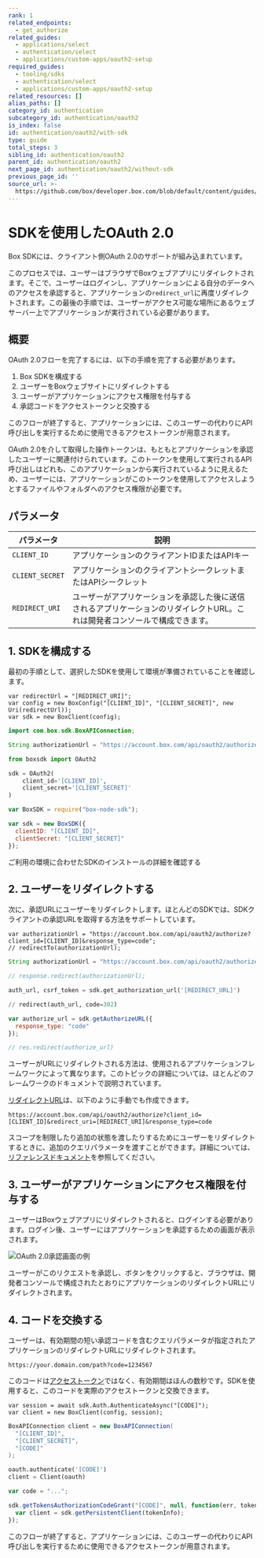 ```yaml
---
rank: 1
related_endpoints:
  - get_authorize
related_guides:
  - applications/select
  - authentication/select
  - applications/custom-apps/oauth2-setup
required_guides:
  - tooling/sdks
  - authentication/select
  - applications/custom-apps/oauth2-setup
related_resources: []
alias_paths: []
category_id: authentication
subcategory_id: authentication/oauth2
is_index: false
id: authentication/oauth2/with-sdk
type: guide
total_steps: 3
sibling_id: authentication/oauth2
parent_id: authentication/oauth2
next_page_id: authentication/oauth2/without-sdk
previous_page_id: ''
source_url: >-
  https://github.com/box/developer.box.com/blob/default/content/guides/authentication/oauth2/with-sdk.md
---
```

# SDKを使用したOAuth 2.0

Box SDKには、クライアント側OAuth 2.0のサポートが組み込まれています。

このプロセスでは、ユーザーはブラウザでBoxウェブアプリにリダイレクトされます。そこで、ユーザーはログインし、アプリケーションによる自分のデータへのアクセスを承認すると、アプリケーションの`redirect_url`に再度リダイレクトされます。この最後の手順では、ユーザーがアクセス可能な場所にあるウェブサーバー上でアプリケーションが実行されている必要があります。

## 概要

OAuth 2.0フローを完了するには、以下の手順を完了する必要があります。

1. Box SDKを構成する
2. ユーザーをBoxウェブサイトにリダイレクトする
3. ユーザーがアプリケーションにアクセス権限を付与する
4. 承認コードをアクセストークンと交換する

このフローが終了すると、アプリケーションには、このユーザーの代わりにAPI呼び出しを実行するために使用できるアクセストークンが用意されます。

<Message notice>

OAuth 2.0を介して取得した操作トークンは、もともとアプリケーションを承認したユーザーに関連付けられています。このトークンを使用して実行されるAPI呼び出しはどれも、このアプリケーションから実行されているように見えるため、ユーザーには、アプリケーションがこのトークンを使用してアクセスしようとするファイルやフォルダへのアクセス権限が必要です。

</Message>

## パラメータ

<!-- markdownlint-disable line-length -->

| パラメータ           | 説明                                                              |
| --------------- | --------------------------------------------------------------- |
| `CLIENT_ID`     | アプリケーションのクライアントIDまたはAPIキー                                       |
| `CLIENT_SECRET` | アプリケーションのクライアントシークレットまたはAPIシークレット                               |
| `REDIRECT_URI`  | ユーザーがアプリケーションを承認した後に送信されるアプリケーションのリダイレクトURL。これは開発者コンソールで構成できます。 |

<!-- markdownlint-enable line-length -->

## 1. SDKを構成する

最初の手順として、選択したSDKを使用して環境が準備されていることを確認します。

<Tabs>

<Tab title=".NET">

```dotnet
var redirectUrl = "[REDIRECT_URI]";
var config = new BoxConfig("[CLIENT_ID]", "[CLIENT_SECRET]", new Uri(redirectUrl));
var sdk = new BoxClient(config);
```

</Tab>

<Tab title="Java">

<!-- markdownlint-disable line-length -->

```java
import com.box.sdk.BoxAPIConnection;

String authorizationUrl = "https://account.box.com/api/oauth2/authorize?client_id=[CLIENT_ID]&response_type=code";
```

<!-- markdownlint-enable line-length -->

</Tab>

<Tab title="Python">

```python
from boxsdk import OAuth2

sdk = OAuth2(
    client_id='[CLIENT_ID]',
    client_secret='[CLIENT_SECRET]'
)
```

</Tab>

<Tab title="Node">

```js
var BoxSDK = require("box-node-sdk");

var sdk = new BoxSDK({
  clientID: "[CLIENT_ID]",
  clientSecret: "[CLIENT_SECRET]"
});
```

</Tab>

</Tabs>

<CTA to="guide://tooling/sdks">

ご利用の環境に合わせたSDKのインストールの詳細を確認する

</CTA>

## 2. ユーザーをリダイレクトする

次に、承認URLにユーザーをリダイレクトします。ほとんどのSDKでは、SDKクライアントの承認URLを取得する方法をサポートしています。

<Tabs>

<Tab title=".NET">

```dotnet
var authorizationUrl = "https://account.box.com/api/oauth2/authorize?client_id=[CLIENT_ID]&response_type=code";
// redirectTo(authorizationUrl);
```

</Tab>

<Tab title="Java">

<!-- markdownlint-disable line-length -->

```java
String authorizationUrl = "https://account.box.com/api/oauth2/authorize?client_id=[CLIENT_ID]&response_type=code";

// response.redirect(authorizationUrl);
```

<!-- markdownlint-enable line-length -->

</Tab>

<Tab title="Python">

```python
auth_url, csrf_token = sdk.get_authorization_url('[REDIRECT_URL]')

// redirect(auth_url, code=302)
```

</Tab>

<Tab title="Node">

```js
var authorize_url = sdk.getAuthorizeURL({
  response_type: "code"
});

// res.redirect(authorize_url)
```

</Tab>

</Tabs>

<Message>

ユーザーがURLにリダイレクトされる方法は、使用されるアプリケーションフレームワークによって異なります。このトピックの詳細については、ほとんどのフレームワークのドキュメントで説明されています。

</Message>

[リダイレクトURL](endpoint://get-authorize)は、以下のように手動でも作成できます。

<!-- markdownlint-disable line-length -->

```curl
https://account.box.com/api/oauth2/authorize?client_id=[CLIENT_ID]&redirect_uri=[REDIRECT_URI]&response_type=code
```

<!-- markdownlint-enable line-length -->

<Message>

スコープを制限したり追加の状態を渡したりするためにユーザーをリダイレクトするときに、追加のクエリパラメータを渡すことができます。詳細については、[リファレンスドキュメント](endpoint://get-authorize)を参照してください。

</Message>

## 3. ユーザーがアプリケーションにアクセス権限を付与する

ユーザーはBoxウェブアプリにリダイレクトされると、ログインする必要があります。ログイン後、ユーザーにはアプリケーションを承認するための画面が表示されます。

<ImageFrame border center shadow width="400">

![OAuth 2.0承認画面の例](./oauth2-grant.png)

</ImageFrame>

ユーザーがこのリクエストを承認し、ボタンをクリックすると、ブラウザは、開発者コンソールで構成されたとおりにアプリケーションのリダイレクトURLにリダイレクトされます。

## 4. コードを交換する

ユーザーは、有効期間の短い承認コードを含むクエリパラメータが指定されたアプリケーションのリダイレクトURLにリダイレクトされます。

```curl
https://your.domain.com/path?code=1234567
```

このコードは[アクセストークン][tokens]ではなく、有効期間はほんの数秒です。SDKを使用すると、このコードを実際のアクセストークンと交換できます。

<Tabs>

<Tab title=".NET">

```dotnet
var session = await sdk.Auth.AuthenticateAsync("[CODE]");
var client = new BoxClient(config, session);
```

</Tab>

<Tab title="Java">

```java
BoxAPIConnection client = new BoxAPIConnection(
  "[CLIENT_ID]",
  "[CLIENT_SECRET]",
  "[CODE]"
);
```

</Tab>

<Tab title="Python">

```python
oauth.authenticate('[CODE]')
client = Client(oauth)
```

</Tab>

<Tab title="Node">

```js
var code = "...";

sdk.getTokensAuthorizationCodeGrant("[CODE]", null, function(err, tokenInfo) {
  var client = sdk.getPersistentClient(tokenInfo);
});
```

</Tab>

</Tabs>

このフローが終了すると、アプリケーションには、このユーザーの代わりにAPI呼び出しを実行するために使用できるアクセストークンが用意されます。

[tokens]: guide://authentication/access-tokens
